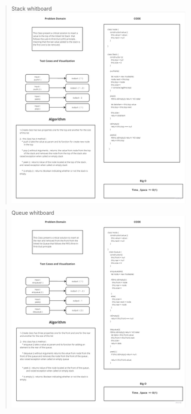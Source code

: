 > Stack whitboard
![Stack whitboard](./img/Untitled%20(18).jpg)

> Queue whitboard
![Q whitboard](./img/Untitled%20(19).jpg)
